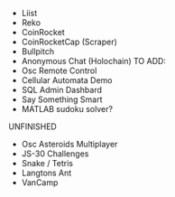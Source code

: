 - Liist
- Reko
- CoinRocket
- CoinRocketCap (Scraper)
- Bullpitch
- Anonymous Chat (Holochain)
TO ADD:
- Osc Remote Control
- Cellular Automata Demo
- SQL Admin Dashbard
- Say Something Smart
- MATLAB sudoku solver?

UNFINISHED
- Osc Asteroids Multiplayer
- JS-30 Challenges
- Snake / Tetris
- Langtons Ant
- VanCamp
